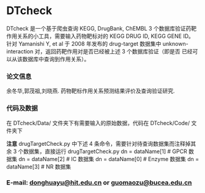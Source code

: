 # DTcheck
DTcheck 是一个基于爬虫查询 KEGG, DrugBank, ChEMBL  3 个数据库验证药靶作用关系的小工具，需要输入药物靶标对的 KEGG DRUG ID, KEGG GENE ID。
针对 Yamanishi Y, et al 于 2008 年发布的 drug-target 数据集中 unknown-interaction 对，返回药靶作用对是否已经被上述 3 个数据库验证（即是否
已经可以从该数据库中查询到作用关系）。

### 论文信息
余冬华,郭茂祖,刘晓燕. 药物靶标作用关系预测结果评价及查询验证研究.

### 代码及数据
在 DTcheck/Data/ 文件夹下有需要输入的原始数据，代码在 DTcheck/Code/ 文件夹下

**注意** drugTargetCheck.py 中下述 4 条命令，需要针对待查询数据集而注释掉其余 3 个数据集，直接运行 drugTargetCheck.py 
 dn = dataName[1]      # GPCR 数据集
 dn = dataName[2]      # IC 数据集
 dn = dataName[0]      # Enzyme 数据集
 dn = dataName[3]      # NR 数据集
 
 ### E-mail: donghuayu@hit.edu.cn or guomaozu@bucea.edu.cn

